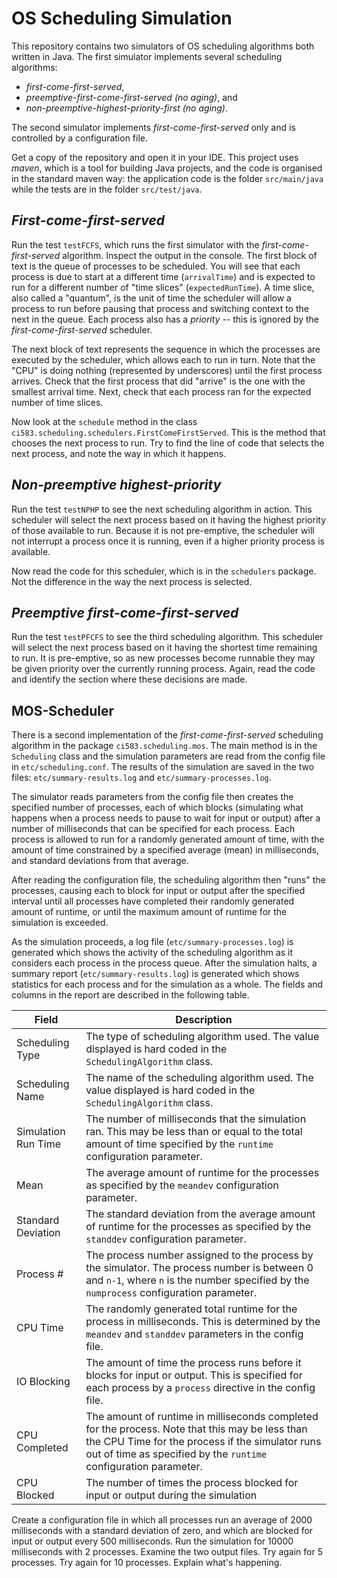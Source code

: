 # OS Scheduling Simulation

This repository contains two simulators of OS scheduling algorithms both written in Java. The first simulator 
implements several scheduling algorithms: 
                                                                                          
* *first-come-first-served*,
* *preemptive-first-come-first-served (no aging)*, and
* *non-preemptive-highest-priority-first (no aging)*. 

The second simulator implements *first-come-first-served* only and is controlled by a configuration file.

Get a copy of the repository and open it in your IDE. This project uses *maven*, which is a tool for
 building Java projects, and the code is organised in the standard maven way: the application code is
 the folder `src/main/java` while the tests are in the folder `src/test/java`.   

## *First-come-first-served*

Run the test `testFCFS`, which runs the first simulator with the *first-come-first-served* algorithm.
 Inspect the output in the console. The first
block of text is the queue of processes to be scheduled. You will see
that each process is due to start at a different time (`arrivalTime`) and is expected to run for
a different number of "time slices" (`expectedRunTime`). A time slice, also called a "quantum", is the
 unit of time the scheduler will allow a process to run before pausing that process and switching 
 context to the next in the queue. Each process also has a *priority* -- this is ignored by the 
 *first-come-first-served* scheduler. 
 
 The next block of text represents the sequence in which the processes are executed by the scheduler, 
 which allows each to run in turn. Note that the "CPU" is doing nothing (represented by underscores)
 until the first process arrives. Check that the first process that did "arrive" is the one with the 
 smallest arrival time. Next, check that each process ran for the expected number of time slices.
 
 Now look at the `schedule` method in the class `ci583.scheduling.schedulers.FirstComeFirstServed`.
 This is the method that chooses the next process to run. Try to find the line of code that selects
 the next process, and note the way in which it happens.
 
## *Non-preemptive highest-priority*

Run the test `testNPHP` to see the next scheduling algorithm in action. This scheduler will select the 
next process based on it having the highest priority of those available to run. Because it is not
pre-emptive, the scheduler will not interrupt a process once it is running, even if a higher priority
process is available.

Now read the code for this scheduler, which is in the `schedulers` package. Not the difference in the way
the next process is selected.

## *Preemptive first-come-first-served*

Run the test `testPFCFS` to see the third scheduling algorithm. This scheduler will select the 
next process based on it having the shortest time remaining to run. It is pre-emptive, so as new 
processes become runnable they may be given priority over the currently running process. Again, 
read the code and identify the section where these decisions are made.

## MOS-Scheduler

There is a second implementation of the *first-come-first-served* scheduling algorithm in
the package `ci583.scheduling.mos`. The main method is in the `Scheduling` class
and the simulation parameters are read from the config file in `etc/scheduling.conf`. The results 
of the simulation are saved in the two files: `etc/summary-results.log` and `etc/summary-processes.log`. 

The simulator reads parameters from the config file then
creates the specified number of processes, each of which blocks (simulating what happens when a process
needs to pause to wait for input or output) after a number of milliseconds that can be specified for each process. 
Each process is allowed to run for a randomly generated amount of time, with the amount of time
constrained by a specified average (mean) in milliseconds, and standard deviations
from that average.

After reading the configuration file, the scheduling algorithm then "runs" the
processes, causing each to block for input or output after the specified interval until
all processes have completed their randomly generated amount of runtime, or until
the maximum amount of runtime for the simulation is exceeded.

As the simulation proceeds, a log file (`etc/summary-processes.log`) is generated which
shows the activity of the scheduling algorithm as it considers each process in the
process queue. After the simulation halts, a summary report (`etc/summary-results.log`) is generated which
shows statistics for each process and for the simulation as a whole. The fields and columns in the report 
are described in the following table.

| Field                   | Description                                | 
| ----------------------- | ------------------------------------------ |
| Scheduling Type         | The type of scheduling algorithm used. The value displayed is hard coded in the `SchedulingAlgorithm` class.|
| Scheduling Name         | The name of the scheduling algorithm used. The value displayed is hard coded in the `SchedulingAlgorithm` class.               |
| Simulation Run Time     | The number of milliseconds that the simulation ran. This may be less than or equal to the total amount of time specified by the `runtime` configuration parameter. |
| Mean                   | The average amount of runtime for the processes as specified by the `meandev` configuration parameter. |
| Standard Deviation      | The standard deviation from the average amount of runtime for the processes as specified by the `standdev` configuration parameter.|
| Process #               | The process number assigned to the process by the simulator. The process number is between 0 and `n-1`, where `n` is the number specified by the `numprocess` configuration parameter. |
| CPU Time                | The randomly generated total runtime for the process in milliseconds. This is determined by the `meandev` and `standdev` parameters in the config file. |
| IO Blocking             | The amount of time the process runs before it blocks for input or output. This is specified for each process by a `process` directive in the config file. |
| CPU Completed           | The amount of runtime in milliseconds completed for the process. Note that this may be less than the CPU Time for the process if the simulator runs out of time as specified by the `runtime` configuration parameter. |
| CPU Blocked             | The number of times the process blocked for input or output during the simulation |

 Create a configuration file in which all processes run an average of 2000
milliseconds with a standard deviation of zero, and which are blocked for input
or output every 500 milliseconds. Run the simulation for 10000 milliseconds
with 2 processes. Examine the two output files. Try again for 5 processes. Try
again for 10 processes. Explain what's happening.

